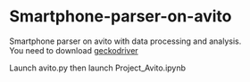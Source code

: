 # Smartphone-parser-on-avito
Smartphone parser on avito with data processing and analysis.  
You need to download [geckodriver](https://www.selenium.dev/documentation/webdriver/getting_started/install_drivers/)

Launch avito.py then launch Project_Avito.ipynb
